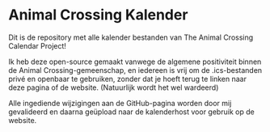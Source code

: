 # Animal Crossing Kalender

Dit is de repository met alle kalender bestanden van The Animal Crossing Calendar Project!

Ik heb deze open-source gemaakt vanwege de algemene positiviteit binnen de Animal Crossing-gemeenschap, en iedereen is vrij om de .ics-bestanden privé en openbaar te gebruiken, zonder dat je hoeft terug te linken naar deze pagina of de website. (Natuurlijk wordt het wel wardeerd)

Alle ingediende wijzigingen aan de GitHub-pagina worden door mij gevalideerd en daarna geüpload naar de kalenderhost voor gebruik op de website.
